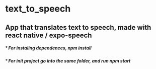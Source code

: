 # text_to_speech

<div> <h2> App that translates text to speech, made with react native / expo-speech </h2> </div>
<div> <h5> ° For instaling dependences, npm install </h5> </div>
<div> <h5> ° For init project go into the same folder, and run npm start </h5> </div>